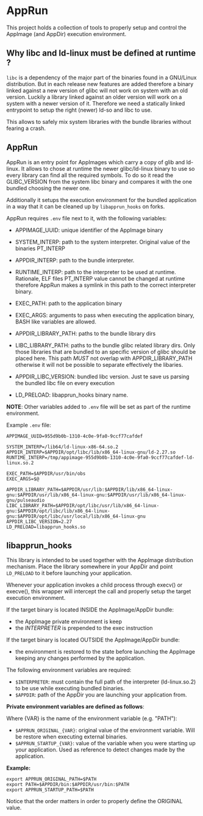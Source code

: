 # AppRun

This project holds a collection of tools to properly setup and control the AppImage (and AppDir) execution environment.

## Why libc and ld-linux must be defined at runtime ?

`libc` is a dependency of the major part of the binaries found in a GNU/Linux distribution. But in each release new 
features are added therefore a binary linked against a new version of glibc will not work on system with an old version.
Luckily a library linked against an older version will work on a system with a newer version of it. Therefore we need
a statically linked entrypoint to setup the right (newer) ld-so and libc to use.

This allows to safely mix system libraries with the bundle libraries without fearing a crash.

## AppRun

AppRun is an entry point for AppImages which carry a copy of glib and ld-linux. It allows to chose at runtime the
newer glibc/ld-linux binary to use so every library can find all the required symbols. To do so it read the GLIBC_VERSION
from the system libc binary and compares it with the one bundled choosing the newer one.

Additionally it setups the execution environment for the bundled application in a way that it can be cleaned up by
`libapprun_hooks` on forks.  
 
AppRun requires `.env` file next to it, with the following variables: 
- APPIMAGE_UUID: unique identifier of the AppImage binary
- SYSTEM_INTERP: path to the system interpreter. Original value of the binaries PT_INTERP
- APPDIR_INTERP: path to the bundle interpreter.
- RUNTIME_INTERP: path to the interpreter to be used at runtime. Rationale, ELF files PT_INTERP value cannot be changed
at runtime therefore AppRun makes a symlink in this path to the correct interpreter binary.

- EXEC_PATH: path to the application binary
- EXEC_ARGS: arguments to pass when executing the application binary, BASH like variables are allowed.

- APPDIR_LIBRARY_PATH: paths to the bundle library dirs
- LIBC_LIBRARY_PATH: paths to the bundle glibc related library dirs. Only those libraries that are bundled to an 
specific version of glibc should be placed here. This path *MUST* not overlap with APPDIR_LIBRARY_PATH otherwise
it will not be possible to separate effectively the libaries.
- APPDIR_LIBC_VERSION: bundled libc version. Just te save us parsing the bundled libc file on every execution
- LD_PRELOAD: libapprun_hooks binary name.

**NOTE**: Other variables added to `.env` file will be set as part of the runtime environment.

Example `.env` file:
```
APPIMAGE_UUID=955d9b0b-1310-4c0e-9fa0-9ccf77cafdef

SYSTEM_INTERP=/lib64/ld-linux-x86-64.so.2
APPDIR_INTERP=$APPDIR/opt/libc/lib/x86_64-linux-gnu/ld-2.27.so
RUNTIME_INTERP=/tmp/appimage-955d9b0b-1310-4c0e-9fa0-9ccf77cafdef-ld-linux.so.2

EXEC_PATH=$APPDIR/usr/bin/obs
EXEC_ARGS=$@

APPDIR_LIBRARY_PATH=$APPDIR/usr/lib:$APPDIR/lib/x86_64-linux-gnu:$APPDIR/usr/lib/x86_64-linux-gnu:$APPDIR/usr/lib/x86_64-linux-gnu/pulseaudio
LIBC_LIBRARY_PATH=$APPDIR/opt/libc/usr/lib/x86_64-linux-gnu:$APPDIR/opt/libc/lib/x86_64-linux-gnu:$APPDIR/opt/libc/usr/local/lib/x86_64-linux-gnu
APPDIR_LIBC_VERSION=2.27
LD_PRELOAD=libapprun_hooks.so
``` 

## libapprun_hooks 
This library is intended to be used together with the AppImage distribution mechanism.
Place the library somewhere in your AppDir and point `LD_PRELOAD` to it before launching your application.

Whenever your application invokes a child process through execv() or execve(),
this wrapper will intercept the call and properly setup the target execution environment.

If the target binary is located INSIDE the AppImage/AppDir bundle:
- the AppImage private environment is keep 
- the *INTERPRETER* is prepended to the exec instruction   

If the target binary is located OUTSIDE the AppImage/AppDir bundle:
- the environment is restored to the state before launching the AppImage keeping any changes performed by the 
application.

The following environment variables are required:
- `$INTERPRETER`: must contain the full path of the interpreter (ld-linux.so.2) to be use while executing bundled binaries.
- `$APPDIR`: path of the AppDir you are launching your application from.

**Private environment variables are defined as follows**:  

Where {VAR} is the name of the environment variable (e.g. "PATH"):
- `$APPRUN_ORIGINAL_{VAR}`: original value of the environment variable. Will be restore when executing external binaries.
- `$APPRUN_STARTUP_{VAR}`: value of the variable when you were starting up your application. Used as reference to 
detect changes made by the application.

**Example:**

```shell script
export APPRUN_ORIGINAL_PATH=$PATH
export PATH=$APPDIR/bin:$APPDIR/usr/bin:$PATH
export APPRUN_STARTUP_PATH=$PATH
``` 

Notice that the order matters in order to properly define the ORIGINAL value.                             